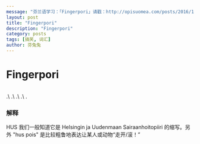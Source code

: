 ```yaml
---
message: "芬兰语学习：「Fingerpori」请戳：http://opisuomea.com/posts/2016/11/08/fingerpori " 
layout: post
title: "Fingerpori"
description: "Fingerpori"
category: posts
tags: [搞笑, 词汇]
author: 芬兔兔
---
```


# Fingerpori

<figure>
    <a href="http://imgur.com/ASFLi4v.jpg"><img src="http://imgur.com/ASFLi4v.jpg" alt=""></a>
</figure>


.\\
.\\
.\\
.\\
.

### 解释

HUS 我们一般知道它是 Helsingin ja Uudenmaan Sairaanhoitopiiri 的缩写。另外 "hus pois" 是比较粗鲁地表达让某人或动物“走开/滚！”
